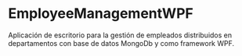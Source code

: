 # EmployeeManagementWPF
Aplicación de escritorio para la gestión de empleados distribuidos en departamentos con base de datos MongoDb y como framework WPF.
